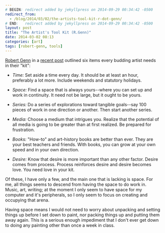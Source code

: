 ```yaml
---
# BEGIN: redirect added by jekyllpress on 2014-09-29 00:34:42 -0500
redirect_from:
  - /blog/2014/03/02/the-artists-tool-kit-r-dot-genn/
# END:   redirect added by jekyllpress on 2014-09-29 00:34:42 -0500
layout: post
title: "The Artist's Tool Kit (R.Genn)"
date: 2014-03-02 08:13
categories: [art]
tags: [robert-genn, tools]
---
```

[Robert Genn](http://robertgenn.com) in a [recent post](http://clicks.robertgenn.com/your-tool-kit.php) outlined six items every budding artist needs in their "kit":

* *Time:* Set aside a time every day. It should be at least an hour, preferably a lot more. Include weekends and statutory holidays. 

* *Space:* Find a space that is always yours--where you can set up and work in continuity. It need not be large, but it ought to be yours. 

* *Series:* Do a series of explorations toward tangible goals--say 100 pieces of work in one direction or another. Then start another series. 

* *Media:* Choose a medium that intrigues you. Realize that the potential of all media is going to be greater than at first realized. Be prepared for frustration. 

* *Books:* "How-to" and art-history books are better than ever. They are your best teachers and friends. With books, you can grow at your own speed and in your own direction. 

* *Desire:* Know that desire is more important than any other factor. Desire comes from process. Process reinforces desire and desire becomes love. You need love in your kit. 

Of these, I have only a few, and the main one that is lacking is space. For me, all things seems to descend from having the space to do work in. Music, art, writing; at the moment I only seem to have space for my computer and it's peripherals, so I only seem to focus on creating and occupying that arena.

Having space means I would not need to worry about unpacking and setting things up before I set down to paint, nor packing things up and putting them away again. This is a serious enough impediment that I don't ever get down to doing any painting other than once a week in class. 
